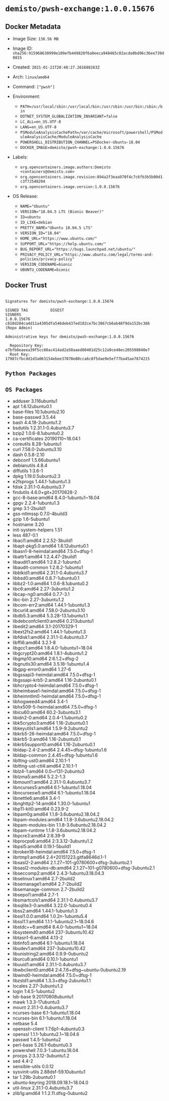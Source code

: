 # `demisto/pwsh-exchange:1.0.0.15676`
## Docker Metadata
- Image Size: `138.56 MB`
- Image ID: `sha256:915968630999e109efb449820f6a0eeca948465c02acda0bd96c36ee739d0815`
- Created: `2021-01-21T20:48:27.261688263Z`
- Arch: `linux`/`amd64`
- Command: `["pwsh"]`
- Environment:
  - `PATH=/usr/local/sbin:/usr/local/bin:/usr/sbin:/usr/bin:/sbin:/bin`
  - `DOTNET_SYSTEM_GLOBALIZATION_INVARIANT=false`
  - `LC_ALL=en_US.UTF-8`
  - `LANG=en_US.UTF-8`
  - `PSModuleAnalysisCachePath=/var/cache/microsoft/powershell/PSModuleAnalysisCache/ModuleAnalysisCache`
  - `POWERSHELL_DISTRIBUTION_CHANNEL=PSDocker-Ubuntu-18.04`
  - `DOCKER_IMAGE=demisto/pwsh-exchange:1.0.0.15676`
- Labels:
  - `org.opencontainers.image.authors:Demisto <containers@demisto.com>`
  - `org.opencontainers.image.revision:894a2f3eaa970f4c7c6fb3b5b00d1c3f72548204`
  - `org.opencontainers.image.version:1.0.0.15676`

- OS Release:
  - `NAME="Ubuntu"`
  - `VERSION="18.04.5 LTS (Bionic Beaver)"`
  - `ID=ubuntu`
  - `ID_LIKE=debian`
  - `PRETTY_NAME="Ubuntu 18.04.5 LTS"`
  - `VERSION_ID="18.04"`
  - `HOME_URL="https://www.ubuntu.com/"`
  - `SUPPORT_URL="https://help.ubuntu.com/"`
  - `BUG_REPORT_URL="https://bugs.launchpad.net/ubuntu/"`
  - `PRIVACY_POLICY_URL="https://www.ubuntu.com/legal/terms-and-policies/privacy-policy"`
  - `VERSION_CODENAME=bionic`
  - `UBUNTU_CODENAME=bionic`

## Docker Trust
```

Signatures for demisto/pwsh-exchange:1.0.0.15676

SIGNED TAG          DIGEST                                                             SIGNERS
1.0.0.15676         c810d204ca4d11a4305dfa546deb437ed102ce7bc3867cb6ab48f9da152bc386   (Repo Admin)

Administrative keys for demisto/pwsh-exchange:1.0.0.15676

  Repository Key:	e7bfb8eaeea39f5cc80ac414ad2a50aaed80401d25c12a9ce48ec205598840e7
  Root Key:	17987cfbcdd1d3a063154ebee37070e80cca6c8f5dae9e5ef77ba45ae7874215

```

## `Python Packages`


## `OS Packages`

* adduser	3.116ubuntu1
* apt	1.6.12ubuntu0.1
* base-files	10.1ubuntu2.10
* base-passwd	3.5.44
* bash	4.4.18-2ubuntu1.2
* bsdutils	1:2.31.1-0.4ubuntu3.7
* bzip2	1.0.6-8.1ubuntu0.2
* ca-certificates	20190110~18.04.1
* coreutils	8.28-1ubuntu1
* curl	7.58.0-2ubuntu3.10
* dash	0.5.8-2.10
* debconf	1.5.66ubuntu1
* debianutils	4.8.4
* diffutils	1:3.6-1
* dpkg	1.19.0.5ubuntu2.3
* e2fsprogs	1.44.1-1ubuntu1.3
* fdisk	2.31.1-0.4ubuntu3.7
* findutils	4.6.0+git+20170828-2
* gcc-8-base:amd64	8.4.0-1ubuntu1~18.04
* gpgv	2.2.4-1ubuntu1.3
* grep	3.1-2build1
* gss-ntlmssp	0.7.0-4build3
* gzip	1.6-5ubuntu1
* hostname	3.20
* init-system-helpers	1.51
* less	487-0.1
* libacl1:amd64	2.2.52-3build1
* libapt-pkg5.0:amd64	1.6.12ubuntu0.1
* libasn1-8-heimdal:amd64	7.5.0+dfsg-1
* libattr1:amd64	1:2.4.47-2build1
* libaudit1:amd64	1:2.8.2-1ubuntu1
* libaudit-common	1:2.8.2-1ubuntu1
* libblkid1:amd64	2.31.1-0.4ubuntu3.7
* libbsd0:amd64	0.8.7-1ubuntu0.1
* libbz2-1.0:amd64	1.0.6-8.1ubuntu0.2
* libc6:amd64	2.27-3ubuntu1.2
* libcap-ng0:amd64	0.7.7-3.1
* libc-bin	2.27-3ubuntu1.2
* libcom-err2:amd64	1.44.1-1ubuntu1.3
* libcurl4:amd64	7.58.0-2ubuntu3.10
* libdb5.3:amd64	5.3.28-13.1ubuntu1.1
* libdebconfclient0:amd64	0.213ubuntu1
* libedit2:amd64	3.1-20170329-1
* libext2fs2:amd64	1.44.1-1ubuntu1.3
* libfdisk1:amd64	2.31.1-0.4ubuntu3.7
* libffi6:amd64	3.2.1-8
* libgcc1:amd64	1:8.4.0-1ubuntu1~18.04
* libgcrypt20:amd64	1.8.1-4ubuntu1.2
* libgmp10:amd64	2:6.1.2+dfsg-2
* libgnutls30:amd64	3.5.18-1ubuntu1.4
* libgpg-error0:amd64	1.27-6
* libgssapi3-heimdal:amd64	7.5.0+dfsg-1
* libgssapi-krb5-2:amd64	1.16-2ubuntu0.1
* libhcrypto4-heimdal:amd64	7.5.0+dfsg-1
* libheimbase1-heimdal:amd64	7.5.0+dfsg-1
* libheimntlm0-heimdal:amd64	7.5.0+dfsg-1
* libhogweed4:amd64	3.4-1
* libhx509-5-heimdal:amd64	7.5.0+dfsg-1
* libicu60:amd64	60.2-3ubuntu3.1
* libidn2-0:amd64	2.0.4-1.1ubuntu0.2
* libk5crypto3:amd64	1.16-2ubuntu0.1
* libkeyutils1:amd64	1.5.9-9.2ubuntu2
* libkrb5-26-heimdal:amd64	7.5.0+dfsg-1
* libkrb5-3:amd64	1.16-2ubuntu0.1
* libkrb5support0:amd64	1.16-2ubuntu0.1
* libldap-2.4-2:amd64	2.4.45+dfsg-1ubuntu1.6
* libldap-common	2.4.45+dfsg-1ubuntu1.6
* liblttng-ust0:amd64	2.10.1-1
* liblttng-ust-ctl4:amd64	2.10.1-1
* liblz4-1:amd64	0.0~r131-2ubuntu3
* liblzma5:amd64	5.2.2-1.3
* libmount1:amd64	2.31.1-0.4ubuntu3.7
* libncurses5:amd64	6.1-1ubuntu1.18.04
* libncursesw5:amd64	6.1-1ubuntu1.18.04
* libnettle6:amd64	3.4-1
* libnghttp2-14:amd64	1.30.0-1ubuntu1
* libp11-kit0:amd64	0.23.9-2
* libpam0g:amd64	1.1.8-3.6ubuntu2.18.04.2
* libpam-modules:amd64	1.1.8-3.6ubuntu2.18.04.2
* libpam-modules-bin	1.1.8-3.6ubuntu2.18.04.2
* libpam-runtime	1.1.8-3.6ubuntu2.18.04.2
* libpcre3:amd64	2:8.39-9
* libprocps6:amd64	2:3.3.12-3ubuntu1.2
* libpsl5:amd64	0.19.1-5build1
* libroken18-heimdal:amd64	7.5.0+dfsg-1
* librtmp1:amd64	2.4+20151223.gitfa8646d.1-1
* libsasl2-2:amd64	2.1.27~101-g0780600+dfsg-3ubuntu2.1
* libsasl2-modules-db:amd64	2.1.27~101-g0780600+dfsg-3ubuntu2.1
* libseccomp2:amd64	2.4.3-1ubuntu3.18.04.3
* libselinux1:amd64	2.7-2build2
* libsemanage1:amd64	2.7-2build2
* libsemanage-common	2.7-2build2
* libsepol1:amd64	2.7-1
* libsmartcols1:amd64	2.31.1-0.4ubuntu3.7
* libsqlite3-0:amd64	3.22.0-1ubuntu0.4
* libss2:amd64	1.44.1-1ubuntu1.3
* libssl1.0.0:amd64	1.0.2n-1ubuntu5.4
* libssl1.1:amd64	1.1.1-1ubuntu2.1~18.04.6
* libstdc++6:amd64	8.4.0-1ubuntu1~18.04
* libsystemd0:amd64	237-3ubuntu10.42
* libtasn1-6:amd64	4.13-2
* libtinfo5:amd64	6.1-1ubuntu1.18.04
* libudev1:amd64	237-3ubuntu10.42
* libunistring2:amd64	0.9.9-0ubuntu2
* liburcu6:amd64	0.10.1-1ubuntu1
* libuuid1:amd64	2.31.1-0.4ubuntu3.7
* libwbclient0:amd64	2:4.7.6+dfsg~ubuntu-0ubuntu2.19
* libwind0-heimdal:amd64	7.5.0+dfsg-1
* libzstd1:amd64	1.3.3+dfsg-2ubuntu1.1
* locales	2.27-3ubuntu1.2
* login	1:4.5-1ubuntu2
* lsb-base	9.20170808ubuntu1
* mawk	1.3.3-17ubuntu3
* mount	2.31.1-0.4ubuntu3.7
* ncurses-base	6.1-1ubuntu1.18.04
* ncurses-bin	6.1-1ubuntu1.18.04
* netbase	5.4
* openssh-client	1:7.6p1-4ubuntu0.3
* openssl	1.1.1-1ubuntu2.1~18.04.6
* passwd	1:4.5-1ubuntu2
* perl-base	5.26.1-6ubuntu0.3
* powershell	7.0.3-1.ubuntu.18.04
* procps	2:3.3.12-3ubuntu1.2
* sed	4.4-2
* sensible-utils	0.0.12
* sysvinit-utils	2.88dsf-59.10ubuntu1
* tar	1.29b-2ubuntu0.1
* ubuntu-keyring	2018.09.18.1~18.04.0
* util-linux	2.31.1-0.4ubuntu3.7
* zlib1g:amd64	1:1.2.11.dfsg-0ubuntu2
